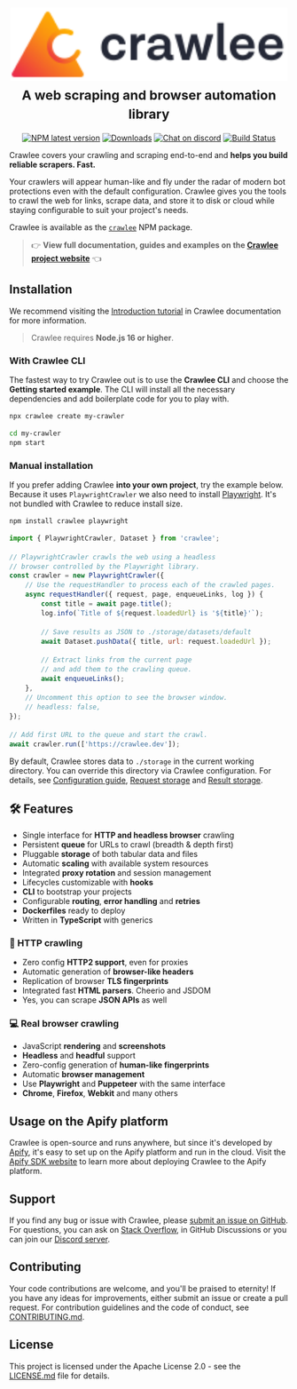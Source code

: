 <h1 align="center">
    <a href="https://crawlee.dev">
        <picture>
          <source media="(prefers-color-scheme: dark)" srcset="https://raw.githubusercontent.com/apify/crawlee/master/website/static/img/crawlee-dark.svg?sanitize=true">
          <img alt="Crawlee" src="https://raw.githubusercontent.com/apify/crawlee/master/website/static/img/crawlee-light.svg?sanitize=true" width="500">
        </picture>
    </a>
    <br>
    <small>A web scraping and browser automation library</small>
</h1>

<p align=center>
    <a href="https://www.npmjs.com/package/@crawlee/core" rel="nofollow"><img src="https://img.shields.io/npm/v/@crawlee/core.svg" alt="NPM latest version" data-canonical-src="https://img.shields.io/npm/v/@crawlee/core/next.svg" style="max-width: 100%;"></a>
    <a href="https://www.npmjs.com/package/@crawlee/core" rel="nofollow"><img src="https://img.shields.io/npm/dm/@crawlee/core.svg" alt="Downloads" data-canonical-src="https://img.shields.io/npm/dm/@crawlee/core.svg" style="max-width: 100%;"></a>
    <a href="https://discord.gg/jyEM2PRvMU" rel="nofollow"><img src="https://img.shields.io/discord/801163717915574323?label=discord" alt="Chat on discord" data-canonical-src="https://img.shields.io/discord/801163717915574323?label=discord" style="max-width: 100%;"></a>
    <a href="https://github.com/apify/crawlee/actions/workflows/test-and-release.yml"><img src="https://github.com/apify/crawlee/actions/workflows/test-and-release.yml/badge.svg?branch=master" alt="Build Status" style="max-width: 100%;"></a>
</p>

Crawlee covers your crawling and scraping end-to-end and **helps you build reliable scrapers. Fast.**

Your crawlers will appear human-like and fly under the radar of modern bot protections even with the default configuration. Crawlee gives you the tools to crawl the web for links, scrape data, and store it to disk or cloud while staying configurable to suit your project's needs.

Crawlee is available as the [`crawlee`](https://www.npmjs.com/package/crawlee) NPM package.

> 👉 **View full documentation, guides and examples on the [Crawlee project website](https://crawlee.dev)** 👈

## Installation

We recommend visiting the [Introduction tutorial](https://crawlee.dev/docs/introduction) in Crawlee documentation for more information.

> Crawlee requires **Node.js 16 or higher**.

### With Crawlee CLI

The fastest way to try Crawlee out is to use the **Crawlee CLI** and choose the **Getting started example**. The CLI will install all the necessary dependencies and add boilerplate code for you to play with.

```bash
npx crawlee create my-crawler
```

```bash
cd my-crawler
npm start
```

### Manual installation
If you prefer adding Crawlee **into your own project**, try the example below. Because it uses `PlaywrightCrawler` we also need to install [Playwright](https://playwright.dev). It's not bundled with Crawlee to reduce install size.

```bash
npm install crawlee playwright
```

```js
import { PlaywrightCrawler, Dataset } from 'crawlee';

// PlaywrightCrawler crawls the web using a headless
// browser controlled by the Playwright library.
const crawler = new PlaywrightCrawler({
    // Use the requestHandler to process each of the crawled pages.
    async requestHandler({ request, page, enqueueLinks, log }) {
        const title = await page.title();
        log.info(`Title of ${request.loadedUrl} is '${title}'`);

        // Save results as JSON to ./storage/datasets/default
        await Dataset.pushData({ title, url: request.loadedUrl });

        // Extract links from the current page
        // and add them to the crawling queue.
        await enqueueLinks();
    },
    // Uncomment this option to see the browser window.
    // headless: false,
});

// Add first URL to the queue and start the crawl.
await crawler.run(['https://crawlee.dev']);
```

By default, Crawlee stores data to `./storage` in the current working directory. You can override this directory via Crawlee configuration. For details, see [Configuration guide](https://crawlee.dev/docs/guides/configuration), [Request storage](https://crawlee.dev/docs/guides/request-storage) and [Result storage](https://crawlee.dev/docs/guides/result-storage).

## 🛠 Features

- Single interface for **HTTP and headless browser** crawling
- Persistent **queue** for URLs to crawl (breadth & depth first)
- Pluggable **storage** of both tabular data and files
- Automatic **scaling** with available system resources
- Integrated **proxy rotation** and session management
- Lifecycles customizable with **hooks**
- **CLI** to bootstrap your projects
- Configurable **routing**, **error handling** and **retries**
- **Dockerfiles** ready to deploy
- Written in **TypeScript** with generics

### 👾 HTTP crawling

- Zero config **HTTP2 support**, even for proxies
- Automatic generation of **browser-like headers**
- Replication of browser **TLS fingerprints**
- Integrated fast **HTML parsers**. Cheerio and JSDOM
- Yes, you can scrape **JSON APIs** as well

### 💻 Real browser crawling

- JavaScript **rendering** and **screenshots**
- **Headless** and **headful** support
- Zero-config generation of **human-like fingerprints**
- Automatic **browser management**
- Use **Playwright** and **Puppeteer** with the same interface
- **Chrome**, **Firefox**, **Webkit** and many others

## Usage on the Apify platform

Crawlee is open-source and runs anywhere, but since it's developed by [Apify](https://apify.com), it's easy to set up on the Apify platform and run in the cloud. Visit the [Apify SDK website](https://sdk.apify.com) to learn more about deploying Crawlee to the Apify platform.

## Support

If you find any bug or issue with Crawlee, please [submit an issue on GitHub](https://github.com/apify/crawlee/issues). For questions, you can ask on [Stack Overflow](https://stackoverflow.com/questions/tagged/apify), in GitHub Discussions or you can join our [Discord server](https://discord.com/invite/jyEM2PRvMU).

## Contributing

Your code contributions are welcome, and you'll be praised to eternity! If you have any ideas for improvements, either submit an issue or create a pull request. For contribution guidelines and the code of conduct, see [CONTRIBUTING.md](https://github.com/apify/crawlee/blob/master/CONTRIBUTING.md).

## License

This project is licensed under the Apache License 2.0 - see the [LICENSE.md](https://github.com/apify/crawlee/blob/master/LICENSE.md) file for details.
